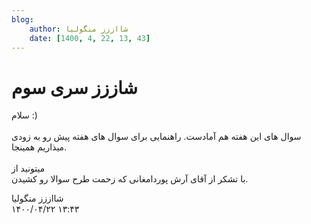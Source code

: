 ```yaml
---
blog:
    author: شااززز منگولیا
    date: [1400, 4, 22, 13, 43]
---
```

# شاززز سری سوم

<div class="cnt">
سلام :)<br/><br/>سوال های این هفته هم آمادست. راهنمایی برای سوال های هفته پیش رو به زودی میذاریم همینجا.<br/><br/>میتونید از<br/>با تشکر از آقای آرش پوردامغانی که زحمت طرح سوالا رو کشیدن.<br/><p></p>
</div>

<div class="blog-info">
    <div class="blog-author">شااززز منگولیا</div>
    <div class="blog-date">۱۴۰۰/۰۴/۲۲ ۱۳:۴۳</div>
</div>

